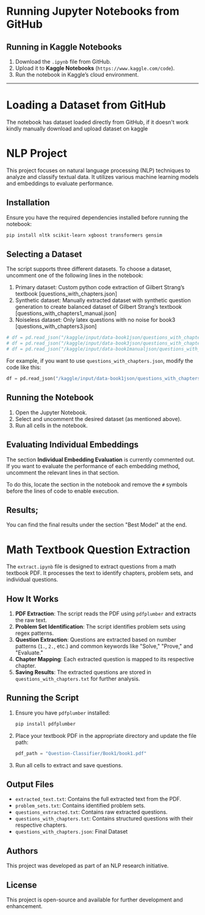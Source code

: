 # Running Jupyter Notebooks from GitHub

## Running in Kaggle Notebooks
1. Download the `.ipynb` file from GitHub.
2. Upload it to **Kaggle Notebooks** (`https://www.kaggle.com/code`).
3. Run the notebook in Kaggle’s cloud environment.

---

# Loading a Dataset from GitHub
The notebook has dataset loaded directly from GitHub, if it doesn't work kindly manually download and upload dataset on kaggle


# NLP Project

This project focuses on natural language processing (NLP) techniques to analyze and classify textual data. It utilizes various machine learning models and embeddings to evaluate performance.

## Installation

Ensure you have the required dependencies installed before running the notebook:

```bash
pip install nltk scikit-learn xgboost transformers gensim
```

## Selecting a Dataset

The script supports three different datasets. To choose a dataset, uncomment one of the following lines in the notebook:


1. Primary dataset: Custom python code extraction of Gilbert Strang’s textbook
   [questions_with_chapters.json]
2. Synthetic dataset: Manually extracted dataset with synthetic question generation to create balanced dataset of Gilbert Strang’s textbook
[questions_with_chapters1_manual.json]
3. Noiseless dataset: Only latex questions with no noise for book3
   [questions_with_chapters3.json]
   
```python
# df = pd.read_json("/kaggle/input/data-book1json/questions_with_chapters.json")
# df = pd.read_json("/kaggle/input/data-book3json/questions_with_chapters3.json")
# df = pd.read_json("/kaggle/input/data-book1manualjson/questions_with_chapters1_manual.json")
```

For example, if you want to use `questions_with_chapters.json`, modify the code like this:

```python
df = pd.read_json("/kaggle/input/data-book1json/questions_with_chapters.json")
```

## Running the Notebook

1. Open the Jupyter Notebook.
2. Select and uncomment the desired dataset (as mentioned above).
3. Run all cells in the notebook.

## Evaluating Individual Embeddings

The section **Individual Embedding Evaluation** is currently commented out. If you want to evaluate the performance of each embedding method, uncomment the relevant lines in that section.

To do this, locate the section in the notebook and remove the `#` symbols before the lines of code to enable execution.

## Results;
You can find the final results under the section "Best Model" at the end. 


# Math Textbook Question Extraction

The `extract.ipynb` file is designed to extract questions from a math textbook PDF. It processes the text to identify chapters, problem sets, and individual questions.

## How It Works

1. **PDF Extraction**: The script reads the PDF using `pdfplumber` and extracts the raw text.
2. **Problem Set Identification**: The script identifies problem sets using regex patterns.
3. **Question Extraction**: Questions are extracted based on number patterns (`1.`, `2.`, etc.) and common keywords like "Solve," "Prove," and "Evaluate."
4. **Chapter Mapping**: Each extracted question is mapped to its respective chapter.
5. **Saving Results**: The extracted questions are stored in `questions_with_chapters.txt` for further analysis.

## Running the Script

1. Ensure you have `pdfplumber` installed:
   ```bash
   pip install pdfplumber
   ```
2. Place your textbook PDF in the appropriate directory and update the file path:
   ```python
   pdf_path = "Question-Classifier/Book1/book1.pdf"
   ```
3. Run all cells to extract and save questions.

## Output Files
- `extracted_text.txt`: Contains the full extracted text from the PDF.
- `problem_sets.txt`: Contains identified problem sets.
- `questions_extracted.txt`: Contains raw extracted questions.
- `questions_with_chapters.txt`: Contains structured questions with their respective chapters.
- `questions_with_chapters.json`: Final Dataset

## Authors

This project was developed as part of an NLP research initiative.

## License

This project is open-source and available for further development and enhancement.



